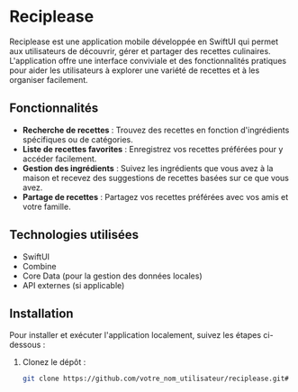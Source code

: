 # Reciplease

Reciplease est une application mobile développée en SwiftUI qui permet aux utilisateurs de découvrir, gérer et partager des recettes culinaires. L'application offre une interface conviviale et des fonctionnalités pratiques pour aider les utilisateurs à explorer une variété de recettes et à les organiser facilement.

## Fonctionnalités

- **Recherche de recettes** : Trouvez des recettes en fonction d'ingrédients spécifiques ou de catégories.
- **Liste de recettes favorites** : Enregistrez vos recettes préférées pour y accéder facilement.
- **Gestion des ingrédients** : Suivez les ingrédients que vous avez à la maison et recevez des suggestions de recettes basées sur ce que vous avez.
- **Partage de recettes** : Partagez vos recettes préférées avec vos amis et votre famille.

## Technologies utilisées

- SwiftUI
- Combine
- Core Data (pour la gestion des données locales)
- API externes (si applicable)

## Installation

Pour installer et exécuter l'application localement, suivez les étapes ci-dessous :

1. Clonez le dépôt :

   ```bash
   git clone https://github.com/votre_nom_utilisateur/reciplease.git# Reciplease

